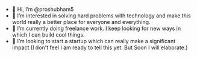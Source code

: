 - 👋 Hi, I’m @proshubham5
- 👀 I’m interested in solving hard problems with technology and make this world really a better place for everyone and everything.
- 🌱 I’m currently doing freelance work. I keep looking for new ways in which I can build cool things.
- 💞️ I’m looking to start a startup which can really make a significant impact (I don't feel I am ready to tell this yet. But Soon I will elaborate.)

<!---
proshubham5/proshubham5 is a ✨ special ✨ repository because its `README.md` (this file) appears on your GitHub profile.
You can click the Preview link to take a look at your changes.
--->
